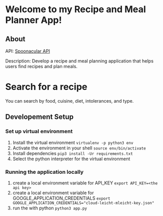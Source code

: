 # Welcome to my Recipe and Meal Planner App!

## About

API: [Spoonacular API](https://spoonacular.com/food-api/docs)

Description: Develop a recipe and meal planning application that helps users find recipes and plan meals.

# Search for a recipe

You can search by food, cuisine, diet, intolerances, and type.

## Developement Setup

### Set up virtual environment

1. Install the virtual environment `virtualenv -p python3 env`
2. Activate the environment in your shell `source env/bin/activate`
3. Install dependencies `pip3 install -Ur requirements.txt`
4. Select the python interpreter for the virtual environment

### Running the application locally

1. create a local environment variable for API_KEY
   `export API_KEY=<the api key>`
2. create a local environment variable for GOOGLE_APPLICATION_CREDENTIALS
   `export GOOGLE_APPLICATION_CREDENTIALS="cloud-leicht-mleicht-key.json"`
3. run the with python `python3 app.py`
